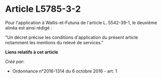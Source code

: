 # Article L5785-3-2

Pour l'application à Wallis-et-Futuna de l'article L. 5542-39-1, le deuxième alinéa est ainsi rédigé : 

"Un décret précise les conditions d'application du présent article notamment les mentions du relevé de services."

**Liens relatifs à cet article**

_Créé par_:

  - Ordonnance n°2016-1314 du 6 octobre 2016 - art. 1

